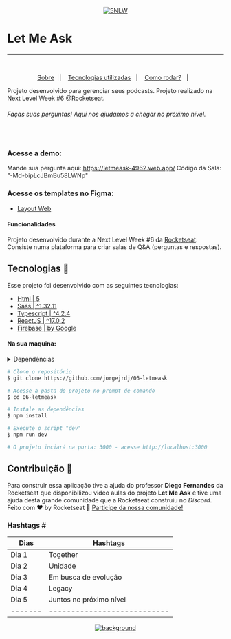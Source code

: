 
<p align="center">
<a href="https://imgbb.com/"><img src="https://i.ibb.co/Sfg848j/6nlw.png" alt="5NLW" border="0"></a>
</p>
<h1 align="center">


# Let Me Ask
<hr />
<br />

<p align="center">
  <a href="#sobre">Sobre</a>&nbsp;&nbsp;&nbsp;|&nbsp;&nbsp;&nbsp;
  <a href="#tecnologias-utilizadas">Tecnologias utilizadas</a>&nbsp;&nbsp;&nbsp;|&nbsp;&nbsp;&nbsp;
  <a href="#como-rodar">Como rodar?</a>&nbsp;&nbsp;&nbsp;|&nbsp;&nbsp;&nbsp;

</p>

Projeto desenvolvido para gerenciar seus podcasts. Projeto realizado na Next Level Week #6 @Rocketseat.

###### Faças suas perguntas! Aqui nos ajudamos a chegar no próximo nível. 

<br>

### Acesse a demo:

Mande sua pergunta aqui:  https://letmeask-4962.web.app/
Código da Sala: "-Md-bipLcJBmBu58LWNp"



### Acesse os templates no Figma:

- [Layout Web](https://www.figma.com/file/ITmt54Pz9ssMKU3pRMPHLS/Letmeask-(Copy)?node-id=0%3A1)


#### Funcionalidades
Projeto desenvolvido durante a Next Level Week #6 da [Rocketseat](https://rocketseat.com.br/). Consiste numa plataforma para criar salas de Q&A (perguntas e respostas).


### 
## Tecnologias 🚀
Esse projeto foi desenvolvido com as seguintes tecnologias:
- [Html | 5](https://pt.wikipedia.org/wiki/HTML)
- [Sass | ^1.32.11](https://sass-lang.com/)
- [Typescript | ^4.2.4](https://www.typescriptlang.org/)
- [ReactJS | ^17.0.2](https://pt-br.reactjs.org/)
- [Firebase | by Google](https://firebase.google.com/?hl=pt)



#### Na sua maquina:

<details>
    <summary>Dependências</summary>

```json
    "dependencies": {
        "@testing-library/jest-dom": "^5.11.4",
        "classnames": "^2.3.1",
        "dotenv": "^10.0.0",
        "firebase": "^8.6.8",
        "node-sass": "5.0.0",
        "react": "^17.0.2",
        "react-dom": "^17.0.2",
        "react-router-dom": "^5.2.0",
        "react-scripts": "4.0.3",
        "typescript": "^4.1.2",
        "web-vitals": "^1.0.1"
    },
    "devDependencies": {
        "@testing-library/react": "^11.1.0",
        "@testing-library/user-event": "^12.1.10",
        "@types/jest": "^26.0.15",
        "@types/node": "^12.0.0",
        "@types/react": "^17.0.0",
        "@types/react-dom": "^17.0.0",
        "@types/react-router-dom": "^5.1.7",
    }
    //Ex: $ npm install @types/_____ -D
```
</details>

```bash
# Clone o repositório
$ git clone https://github.com/jorgejrdj/06-letmeask

# Acesse a pasta do projeto no prompt de comando
$ cd 06-letmeask

# Instale as dependências
$ npm install

# Execute o script "dev"
$ npm run dev

# O projeto inciará na porta: 3000 - acesse http://localhost:3000
```

## Contribuição 💭
Para construir essa aplicação tive a ajuda do professor **Diego Fernandes** da Rocketseat que disponibilizou video aulas do projeto **Let Me Ask** e tive uma ajuda desta grande comunidade que a Rocketseat construiu no *Discord*.
Feito com ♥ by Rocketseat :wave: [Participe da nossa comunidade!](https://discord.gg/YxU7fJT)

### Hashtags \#
| Dias  | Hashtags                  |
|-------|---------------------------|
| Dia 1 | Together                  |
| Dia 2 | Unidade                   |
| Dia 3 | Em busca de evolução      |
| Dia 4 | Legacy                    |
| Dia 5 | Juntos no próximo nível   |
|-------|---------------------------|


<p align="center">
<a href="https://ibb.co/QcwWvS5"><img src="https://i.ibb.co/VN4FYnK/cover-reactjs.png" alt="background" border="0"></a>
</p>

